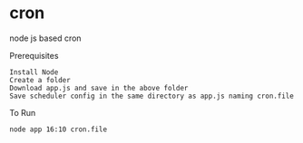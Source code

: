 # cron
node js based cron

Prerequisites
    
    Install Node
    Create a folder
    Download app.js and save in the above folder
    Save scheduler config in the same directory as app.js naming cron.file
    
To Run
    
    node app 16:10 cron.file
    
